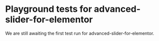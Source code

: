# Playground tests for advanced-slider-for-elementor
We are still awaiting the first test run for advanced-slider-for-elementor.

